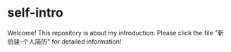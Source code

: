 # self-intro
Welcome!
This repository is about my introduction. Please click the file "靳伯骏-个人简历" for detailed information!
